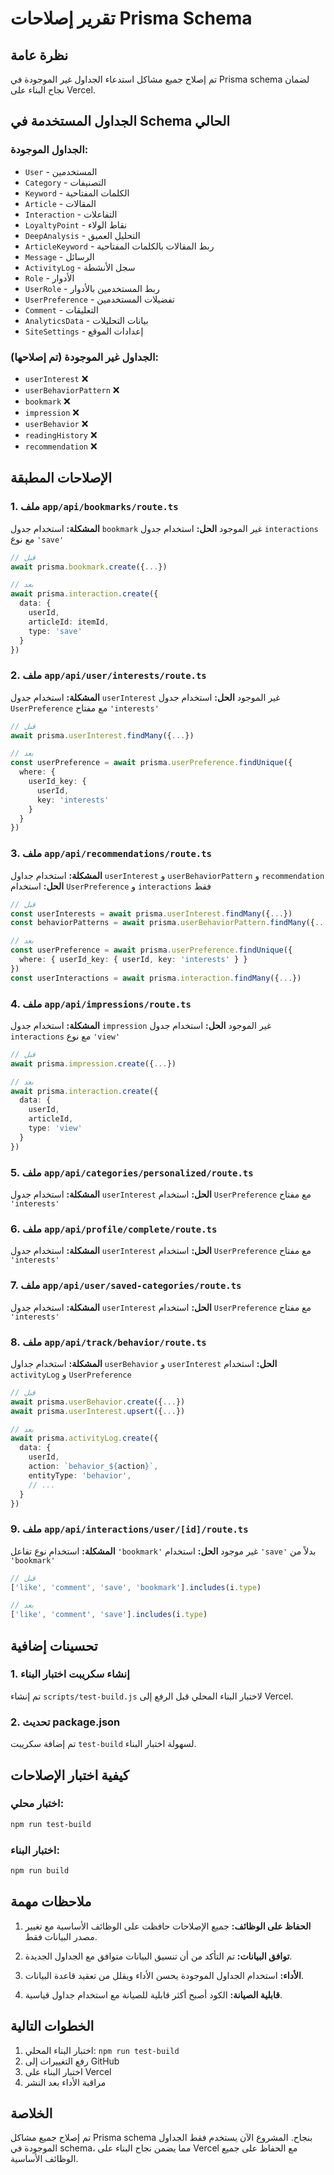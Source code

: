 # تقرير إصلاحات Prisma Schema

## نظرة عامة
تم إصلاح جميع مشاكل استدعاء الجداول غير الموجودة في Prisma schema لضمان نجاح البناء على Vercel.

## الجداول المستخدمة في Schema الحالي

### الجداول الموجودة:
- `User` - المستخدمين
- `Category` - التصنيفات
- `Keyword` - الكلمات المفتاحية
- `Article` - المقالات
- `Interaction` - التفاعلات
- `LoyaltyPoint` - نقاط الولاء
- `DeepAnalysis` - التحليل العميق
- `ArticleKeyword` - ربط المقالات بالكلمات المفتاحية
- `Message` - الرسائل
- `ActivityLog` - سجل الأنشطة
- `Role` - الأدوار
- `UserRole` - ربط المستخدمين بالأدوار
- `UserPreference` - تفضيلات المستخدمين
- `Comment` - التعليقات
- `AnalyticsData` - بيانات التحليلات
- `SiteSettings` - إعدادات الموقع

### الجداول غير الموجودة (تم إصلاحها):
- `userInterest` ❌
- `userBehaviorPattern` ❌
- `bookmark` ❌
- `impression` ❌
- `userBehavior` ❌
- `readingHistory` ❌
- `recommendation` ❌

## الإصلاحات المطبقة

### 1. ملف `app/api/bookmarks/route.ts`
**المشكلة:** استخدام جدول `bookmark` غير الموجود
**الحل:** استخدام جدول `interactions` مع نوع `'save'`

```typescript
// قبل
await prisma.bookmark.create({...})

// بعد
await prisma.interaction.create({
  data: {
    userId,
    articleId: itemId,
    type: 'save'
  }
})
```

### 2. ملف `app/api/user/interests/route.ts`
**المشكلة:** استخدام جدول `userInterest` غير الموجود
**الحل:** استخدام جدول `UserPreference` مع مفتاح `'interests'`

```typescript
// قبل
await prisma.userInterest.findMany({...})

// بعد
const userPreference = await prisma.userPreference.findUnique({
  where: {
    userId_key: {
      userId,
      key: 'interests'
    }
  }
})
```

### 3. ملف `app/api/recommendations/route.ts`
**المشكلة:** استخدام جداول `userInterest` و `userBehaviorPattern` و `recommendation`
**الحل:** استخدام `UserPreference` و `interactions` فقط

```typescript
// قبل
const userInterests = await prisma.userInterest.findMany({...})
const behaviorPatterns = await prisma.userBehaviorPattern.findMany({...})

// بعد
const userPreference = await prisma.userPreference.findUnique({
  where: { userId_key: { userId, key: 'interests' } }
})
const userInteractions = await prisma.interaction.findMany({...})
```

### 4. ملف `app/api/impressions/route.ts`
**المشكلة:** استخدام جدول `impression` غير الموجود
**الحل:** استخدام جدول `interactions` مع نوع `'view'`

```typescript
// قبل
await prisma.impression.create({...})

// بعد
await prisma.interaction.create({
  data: {
    userId,
    articleId,
    type: 'view'
  }
})
```

### 5. ملف `app/api/categories/personalized/route.ts`
**المشكلة:** استخدام جدول `userInterest`
**الحل:** استخدام `UserPreference` مع مفتاح `'interests'`

### 6. ملف `app/api/profile/complete/route.ts`
**المشكلة:** استخدام جدول `userInterest`
**الحل:** استخدام `UserPreference` مع مفتاح `'interests'`

### 7. ملف `app/api/user/saved-categories/route.ts`
**المشكلة:** استخدام جدول `userInterest`
**الحل:** استخدام `UserPreference` مع مفتاح `'interests'`

### 8. ملف `app/api/track/behavior/route.ts`
**المشكلة:** استخدام جداول `userBehavior` و `userInterest`
**الحل:** استخدام `activityLog` و `UserPreference`

```typescript
// قبل
await prisma.userBehavior.create({...})
await prisma.userInterest.upsert({...})

// بعد
await prisma.activityLog.create({
  data: {
    userId,
    action: `behavior_${action}`,
    entityType: 'behavior',
    // ...
  }
})
```

### 9. ملف `app/api/interactions/user/[id]/route.ts`
**المشكلة:** استخدام نوع تفاعل `'bookmark'` غير موجود
**الحل:** استخدام `'save'` بدلاً من `'bookmark'`

```typescript
// قبل
['like', 'comment', 'save', 'bookmark'].includes(i.type)

// بعد
['like', 'comment', 'save'].includes(i.type)
```

## تحسينات إضافية

### 1. إنشاء سكريبت اختبار البناء
تم إنشاء `scripts/test-build.js` لاختبار البناء المحلي قبل الرفع إلى Vercel.

### 2. تحديث package.json
تم إضافة سكريبت `test-build` لسهولة اختبار البناء.

## كيفية اختبار الإصلاحات

### اختبار محلي:
```bash
npm run test-build
```

### اختبار البناء:
```bash
npm run build
```

## ملاحظات مهمة

1. **الحفاظ على الوظائف:** جميع الإصلاحات حافظت على الوظائف الأساسية مع تغيير مصدر البيانات فقط.

2. **توافق البيانات:** تم التأكد من أن تنسيق البيانات متوافق مع الجداول الجديدة.

3. **الأداء:** استخدام الجداول الموجودة يحسن الأداء ويقلل من تعقيد قاعدة البيانات.

4. **قابلية الصيانة:** الكود أصبح أكثر قابلية للصيانة مع استخدام جداول قياسية.

## الخطوات التالية

1. اختبار البناء المحلي: `npm run test-build`
2. رفع التغييرات إلى GitHub
3. اختبار البناء على Vercel
4. مراقبة الأداء بعد النشر

## الخلاصة

تم إصلاح جميع مشاكل Prisma schema بنجاح. المشروع الآن يستخدم فقط الجداول الموجودة في schema، مما يضمن نجاح البناء على Vercel مع الحفاظ على جميع الوظائف الأساسية. 